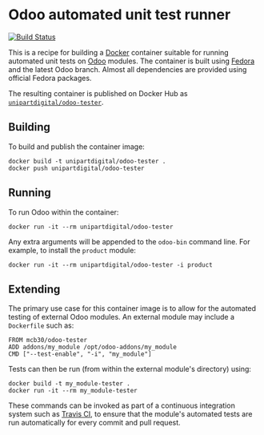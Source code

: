 # Odoo automated unit test runner

[![Build Status](https://travis-ci.org/unipartdigital/odoo-tester.svg?branch=master)](https://travis-ci.org/unipartdigital/odoo-tester)

This is a recipe for building a [Docker](https://www.docker.com/)
container suitable for running automated unit tests on
[Odoo](https://github.com/odoo/odoo) modules.  The container is built
using [Fedora](https://getfedora.org/) and the latest Odoo branch.
Almost all dependencies are provided using official Fedora packages.

The resulting container is published on Docker Hub as
[`unipartdigital/odoo-tester`](https://hub.docker.com/r/unipartdigital/odoo-tester/).

## Building

To build and publish the container image:

    docker build -t unipartdigital/odoo-tester .
    docker push unipartdigital/odoo-tester

## Running

To run Odoo within the container:

    docker run -it --rm unipartdigital/odoo-tester

Any extra arguments will be appended to the `odoo-bin` command line.
For example, to install the `product` module:

    docker run -it --rm unipartdigital/odoo-tester -i product

## Extending

The primary use case for this container image is to allow for the
automated testing of external Odoo modules.  An external module may
include a `Dockerfile` such as:

    FROM mcb30/odoo-tester
    ADD addons/my_module /opt/odoo-addons/my_module
    CMD ["--test-enable", "-i", "my_module"]

Tests can then be run (from within the external module's directory)
using:

    docker build -t my_module-tester .
    docker run -it --rm my_module-tester

These commands can be invoked as part of a continuous integration
system such as [Travis CI](https://travis-ci.com/), to ensure that the
module's automated tests are run automatically for every commit and
pull request.
